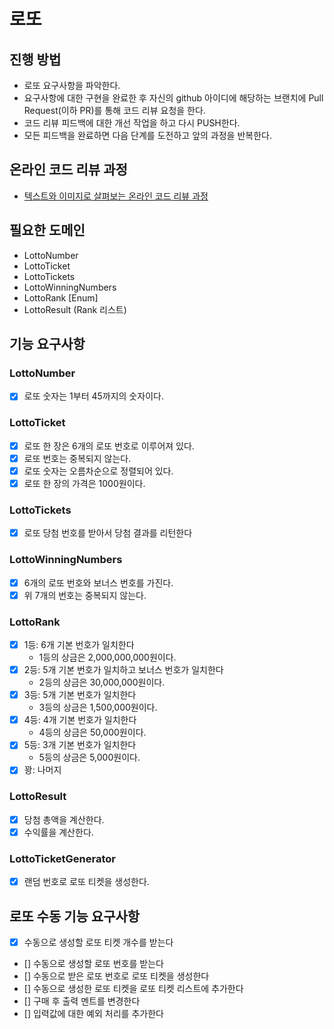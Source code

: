# 로또

## 진행 방법

* 로또 요구사항을 파악한다.
* 요구사항에 대한 구현을 완료한 후 자신의 github 아이디에 해당하는 브랜치에 Pull Request(이하 PR)를 통해 코드 리뷰 요청을 한다.
* 코드 리뷰 피드백에 대한 개선 작업을 하고 다시 PUSH한다.
* 모든 피드백을 완료하면 다음 단계를 도전하고 앞의 과정을 반복한다.

## 온라인 코드 리뷰 과정

* [텍스트와 이미지로 살펴보는 온라인 코드 리뷰 과정](https://github.com/next-step/nextstep-docs/tree/master/codereview)

## 필요한 도메인

- LottoNumber
- LottoTicket
- LottoTickets
- LottoWinningNumbers
- LottoRank [Enum]
- LottoResult (Rank 리스트)

## 기능 요구사항

### LottoNumber

- [x] 로또 숫자는 1부터 45까지의 숫자이다.

### LottoTicket

- [X] 로또 한 장은 6개의 로또 번호로 이루어져 있다.
- [X] 로또 번호는 중복되지 않는다.
- [X] 로또 숫자는 오름차순으로 정렬되어 있다.
- [X] 로또 한 장의 가격은 1000원이다.

### LottoTickets

- [X] 로또 당첨 번호를 받아서 당첨 결과를 리턴한다

### LottoWinningNumbers

- [X] 6개의 로또 번호와 보너스 번호를 가진다.
- [X] 위 7개의 번호는 중복되지 않는다.

### LottoRank

- [X] 1등: 6개 기본 번호가 일치한다
    - 1등의 상금은 2,000,000,000원이다.
- [X] 2등: 5개 기본 번호가 일치하고 보너스 번호가 일치한다
    - 2등의 상금은 30,000,000원이다.
- [X] 3등: 5개 기본 번호가 일치한다
    - 3등의 상금은 1,500,000원이다.
- [X] 4등: 4개 기본 번호가 일치한다
    - 4등의 상금은 50,000원이다.
- [X] 5등: 3개 기본 번호가 일치한다
    - 5등의 상금은 5,000원이다.
- [X] 꽝: 나머지

### LottoResult

- [X] 당첨 총액을 계산한다.
- [X] 수익률을 계산한다.

### LottoTicketGenerator

- [X] 랜덤 번호로 로또 티켓을 생성한다.

## 로또 수동 기능 요구사항
- [X] 수동으로 생성할 로또 티켓 개수를 받는다
- [] 수동으로 생성할 로또 번호를 받는다
- [] 수동으로 받은 로또 번호로 로또 티켓을 생성한다
- [] 수동으로 생성한 로또 티켓을 로또 티켓 리스트에 추가한다
- [] 구매 후 출력 멘트를 변경한다
- [] 입력값에 대한 예외 처리를 추가한다

